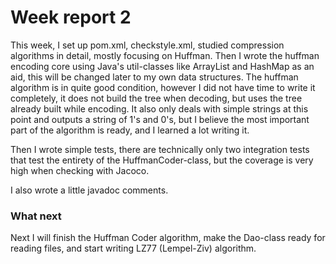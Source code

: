 # Week report 2

This week, I set up pom.xml, checkstyle.xml, studied compression algorithms in detail, mostly focusing on Huffman. Then I wrote the huffman encoding core using Java's util-classes like ArrayList and HashMap as an aid, this will be changed later to my own data structures. The huffman algorithm is in quite good condition, however I did not have time to write it completely, it does not build the tree when decoding, but uses the tree already built while encoding. It also only deals with simple strings at this point and outputs a string of 1's and 0's, but I believe the most important part of the algorithm is ready, and I learned a lot writing it.

Then I wrote simple tests, there are technically only two integration tests that test the entirety of the HuffmanCoder-class, but the coverage is very high when checking with Jacoco. 

I also wrote a little javadoc comments.

### What next

Next I will finish the Huffman Coder algorithm, make the Dao-class ready for reading files, and start writing LZ77 (Lempel-Ziv) algorithm.
